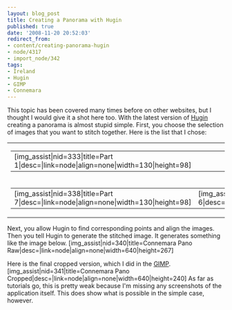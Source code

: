 ```yaml
---
layout: blog_post
title: Creating a Panorama with Hugin
published: true
date: '2008-11-20 20:52:03'
redirect_from:
- content/creating-panorama-hugin
- node/4317
- import_node/342
tags:
- Ireland
- Hugin
- GIMP
- Connemara
---
```


This topic has been covered many times before on other websites, but I thought I would give it a shot here too. With the latest version of [Hugin](http://hugin.sourceforge.net/) creating a panorama is almost stupid simple. First, you choose the selection of images that you want to stitch together. Here is the list that I chose:

<table>
<colgroup>
<col width="100%" />
</colgroup>
<tbody>
<tr class="odd">
<td align="left"><table>
<tbody>
<tr class="odd">
<td align="left">[img_assist|nid=333|title=Part 1|desc=|link=node|align=none|width=130|height=98]</td>
<td align="left">[img_assist|nid=334|title=Part 2|desc=|link=node|align=none|width=130|height=98]</td>
<td align="left">[img_assist|nid=335|title=Part 3|desc=|link=node|align=none|width=130|height=98]</td>
</tr>
</tbody>
</table></td>
</tr>
<tr class="even">
<td align="left"><table>
<tbody>
<tr class="odd">
<td align="left">[img_assist|nid=338|title=Part 7|desc=|link=node|align=none|width=130|height=98]</td>
<td align="left">[img_assist|nid=339|title=Part 6|desc=|link=node|align=none|width=130|height=98]</td>
<td align="left">[img_assist|nid=337|title=Part 5|desc=|link=node|align=none|width=130|height=98]</td>
<td align="left">[img_assist|nid=336|title=Part 4|desc=|link=node|align=none|width=130|height=98]</td>
</tr>
</tbody>
</table></td>
</tr>
</tbody>
</table>

 Next, you allow Hugin to find corresponding points and align the images. Then you tell Hugin to generate the stitched image. It generates something like the image below. [img_assist|nid=340|title=Connemara Pano Raw|desc=|link=node|align=none|width=640|height=267]

Here is the final cropped version, which I did in the [GIMP](http://www.gimp.org/). [img_assist|nid=341|title=Connemara Pano Cropped|desc=|link=node|align=none|width=640|height=240] As far as tutorials go, this is pretty weak because I'm missing any screenshots of the application itself. This does show what is possible in the simple case, however.
